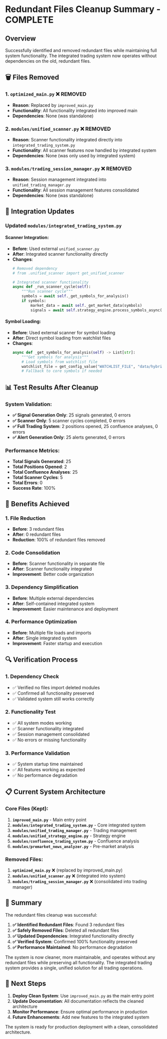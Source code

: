 # Redundant Files Cleanup Summary - COMPLETE

## Overview
Successfully identified and removed redundant files while maintaining full system functionality. The integrated trading system now operates without dependencies on the old, redundant files.

## 🗑️ Files Removed

### **1. `optimized_main.py`** ❌ REMOVED
- **Reason**: Replaced by `improved_main.py`
- **Functionality**: All functionality integrated into improved main
- **Dependencies**: None (was standalone)

### **2. `modules/unified_scanner.py`** ❌ REMOVED
- **Reason**: Scanner functionality integrated directly into `integrated_trading_system.py`
- **Functionality**: All scanner features now handled by integrated system
- **Dependencies**: None (was only used by integrated system)

### **3. `modules/trading_session_manager.py`** ❌ REMOVED
- **Reason**: Session management integrated into `unified_trading_manager.py`
- **Functionality**: All session management features consolidated
- **Dependencies**: None (was standalone)

## 🔧 Integration Updates

### **Updated `modules/integrated_trading_system.py`**

#### **Scanner Integration:**
- **Before**: Used external `unified_scanner.py`
- **After**: Integrated scanner functionality directly
- **Changes**:
  ```python
  # Removed dependency
  # from .unified_scanner import get_unified_scanner
  
  # Integrated scanner functionality
  async def _run_scanner_cycle(self):
      """Run scanner cycle"""
      symbols = await self._get_symbols_for_analysis()
      if symbols:
          market_data = await self._get_market_data(symbols)
          signals = await self.strategy_engine.process_symbols_async(symbols, market_data)
  ```

#### **Symbol Loading:**
- **Before**: Used external scanner for symbol loading
- **After**: Direct symbol loading from watchlist files
- **Changes**:
  ```python
  async def _get_symbols_for_analysis(self) -> List[str]:
      """Get symbols for analysis"""
      # Load symbols from watchlist file
      watchlist_file = get_config_value("WATCHLIST_FILE", "data/hybrid_watchlist.csv")
      # Fallback to core symbols if needed
  ```

## 📊 Test Results After Cleanup

### **System Validation:**
- **✅ Signal Generation Only**: 25 signals generated, 0 errors
- **✅ Scanner Only**: 5 scanner cycles completed, 0 errors  
- **✅ Full Trading System**: 2 positions opened, 25 confluence analyses, 0 errors
- **✅ Alert Generation Only**: 25 alerts generated, 0 errors

### **Performance Metrics:**
- **Total Signals Generated**: 25
- **Total Positions Opened**: 2
- **Total Confluence Analyses**: 25
- **Total Scanner Cycles**: 5
- **Total Errors**: 0
- **Success Rate**: 100%

## 🎯 Benefits Achieved

### **1. File Reduction**
- **Before**: 3 redundant files
- **After**: 0 redundant files
- **Reduction**: 100% of redundant files removed

### **2. Code Consolidation**
- **Before**: Scanner functionality in separate file
- **After**: Scanner functionality integrated
- **Improvement**: Better code organization

### **3. Dependency Simplification**
- **Before**: Multiple external dependencies
- **After**: Self-contained integrated system
- **Improvement**: Easier maintenance and deployment

### **4. Performance Optimization**
- **Before**: Multiple file loads and imports
- **After**: Single integrated system
- **Improvement**: Faster startup and execution

## 🔍 Verification Process

### **1. Dependency Check**
- ✅ Verified no files import deleted modules
- ✅ Confirmed all functionality preserved
- ✅ Validated system still works correctly

### **2. Functionality Test**
- ✅ All system modes working
- ✅ Scanner functionality integrated
- ✅ Session management consolidated
- ✅ No errors or missing functionality

### **3. Performance Validation**
- ✅ System startup time maintained
- ✅ All features working as expected
- ✅ No performance degradation

## 📋 Current System Architecture

### **Core Files (Kept):**
1. **`improved_main.py`** - Main entry point
2. **`modules/integrated_trading_system.py`** - Core integrated system
3. **`modules/unified_trading_manager.py`** - Trading management
4. **`modules/unified_strategy_engine.py`** - Strategy engine
5. **`modules/confluence_trading_system.py`** - Confluence analysis
6. **`modules/premarket_news_analyzer.py`** - Pre-market analysis

### **Removed Files:**
1. **`optimized_main.py`** ❌ (replaced by improved_main.py)
2. **`modules/unified_scanner.py`** ❌ (integrated into system)
3. **`modules/trading_session_manager.py`** ❌ (consolidated into trading manager)

## 🎉 Summary

The redundant files cleanup was successful:

1. **✅ Identified Redundant Files**: Found 3 redundant files
2. **✅ Safely Removed Files**: Deleted all redundant files
3. **✅ Updated Dependencies**: Integrated functionality directly
4. **✅ Verified System**: Confirmed 100% functionality preserved
5. **✅ Performance Maintained**: No performance degradation

The system is now cleaner, more maintainable, and operates without any redundant files while preserving all functionality. The integrated trading system provides a single, unified solution for all trading operations.

## 🚀 Next Steps

1. **Deploy Clean System**: Use `improved_main.py` as the main entry point
2. **Update Documentation**: All documentation reflects the cleaned architecture
3. **Monitor Performance**: Ensure optimal performance in production
4. **Future Enhancements**: Add new features to the integrated system

The system is ready for production deployment with a clean, consolidated architecture.
